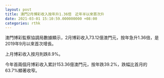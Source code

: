 ```yaml
---
layout: post
title: 澳門2月博彩收入按年升1.36倍　近年半以來首次升
date: 2021-03-01 15:10:59.000000000 +08:00
categories: rthk
---
```


澳門博彩監察協調局數據顯示，2月博彩收入73.12億澳門元，按年急升1.36倍，是2019年9月以來首次增長。

上月博彩收入按月則跌8.9%。

今年首兩個月博彩收入累計153.36億澳門元，按年跌39.2%，跌幅比首月的63.7%顯著收窄。
